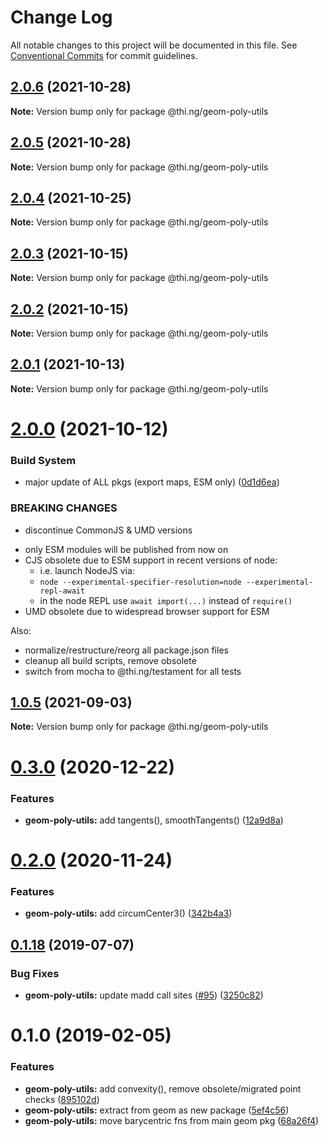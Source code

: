 # Change Log

All notable changes to this project will be documented in this file.
See [Conventional Commits](https://conventionalcommits.org) for commit guidelines.

## [2.0.6](https://github.com/thi-ng/umbrella/compare/@thi.ng/geom-poly-utils@2.0.5...@thi.ng/geom-poly-utils@2.0.6) (2021-10-28)

**Note:** Version bump only for package @thi.ng/geom-poly-utils





## [2.0.5](https://github.com/thi-ng/umbrella/compare/@thi.ng/geom-poly-utils@2.0.4...@thi.ng/geom-poly-utils@2.0.5) (2021-10-28)

**Note:** Version bump only for package @thi.ng/geom-poly-utils





## [2.0.4](https://github.com/thi-ng/umbrella/compare/@thi.ng/geom-poly-utils@2.0.3...@thi.ng/geom-poly-utils@2.0.4) (2021-10-25)

**Note:** Version bump only for package @thi.ng/geom-poly-utils





## [2.0.3](https://github.com/thi-ng/umbrella/compare/@thi.ng/geom-poly-utils@2.0.2...@thi.ng/geom-poly-utils@2.0.3) (2021-10-15)

**Note:** Version bump only for package @thi.ng/geom-poly-utils





## [2.0.2](https://github.com/thi-ng/umbrella/compare/@thi.ng/geom-poly-utils@2.0.1...@thi.ng/geom-poly-utils@2.0.2) (2021-10-15)

**Note:** Version bump only for package @thi.ng/geom-poly-utils





## [2.0.1](https://github.com/thi-ng/umbrella/compare/@thi.ng/geom-poly-utils@2.0.0...@thi.ng/geom-poly-utils@2.0.1) (2021-10-13)

**Note:** Version bump only for package @thi.ng/geom-poly-utils





# [2.0.0](https://github.com/thi-ng/umbrella/compare/@thi.ng/geom-poly-utils@1.0.5...@thi.ng/geom-poly-utils@2.0.0) (2021-10-12)


### Build System

* major update of ALL pkgs (export maps, ESM only) ([0d1d6ea](https://github.com/thi-ng/umbrella/commit/0d1d6ea9fab2a645d6c5f2bf2591459b939c09b6))


### BREAKING CHANGES

* discontinue CommonJS & UMD versions

- only ESM modules will be published from now on
- CJS obsolete due to ESM support in recent versions of node:
  - i.e. launch NodeJS via:
  - `node --experimental-specifier-resolution=node --experimental-repl-await`
  - in the node REPL use `await import(...)` instead of `require()`
- UMD obsolete due to widespread browser support for ESM

Also:
- normalize/restructure/reorg all package.json files
- cleanup all build scripts, remove obsolete
- switch from mocha to @thi.ng/testament for all tests






##  [1.0.5](https://github.com/thi-ng/umbrella/compare/@thi.ng/geom-poly-utils@1.0.4...@thi.ng/geom-poly-utils@1.0.5) (2021-09-03) 

**Note:** Version bump only for package @thi.ng/geom-poly-utils 

#  [0.3.0](https://github.com/thi-ng/umbrella/compare/@thi.ng/geom-poly-utils@0.2.2...@thi.ng/geom-poly-utils@0.3.0) (2020-12-22) 

###  Features 

- **geom-poly-utils:** add tangents(), smoothTangents() ([12a9d8a](https://github.com/thi-ng/umbrella/commit/12a9d8a641672f4c3e007a80dd08cfe9b54ce650)) 

#  [0.2.0](https://github.com/thi-ng/umbrella/compare/@thi.ng/geom-poly-utils@0.1.66...@thi.ng/geom-poly-utils@0.2.0) (2020-11-24) 

###  Features 

- **geom-poly-utils:** add circumCenter3() ([342b4a3](https://github.com/thi-ng/umbrella/commit/342b4a36f634966c52d92b5beb22e41f79db1451)) 

##  [0.1.18](https://github.com/thi-ng/umbrella/compare/@thi.ng/geom-poly-utils@0.1.17...@thi.ng/geom-poly-utils@0.1.18) (2019-07-07) 

###  Bug Fixes 

- **geom-poly-utils:** update madd call sites ([#95](https://github.com/thi-ng/umbrella/issues/95)) ([3250c82](https://github.com/thi-ng/umbrella/commit/3250c82)) 

#  0.1.0 (2019-02-05) 

###  Features 

- **geom-poly-utils:** add convexity(), remove obsolete/migrated point checks ([895102d](https://github.com/thi-ng/umbrella/commit/895102d)) 
- **geom-poly-utils:** extract from geom as new package ([5ef4c56](https://github.com/thi-ng/umbrella/commit/5ef4c56)) 
- **geom-poly-utils:** move barycentric fns from main geom pkg ([68a26f4](https://github.com/thi-ng/umbrella/commit/68a26f4))
